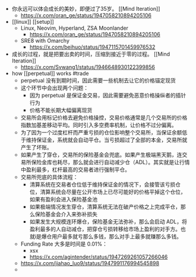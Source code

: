 - 你永远可以体会成长的美妙，即便过了35岁。 [[Mind Iteration]]
	- https://x.com/oran_ge/status/1947058210894205106
- [[linux]] [[setup]]
	- Linux, Neovim, Hyperland, ZSA Moonlander
		- https://x.com/oran_ge/status/1947058210894205106
	- SRE8 with Omarchy
		- https://x.com/beihuo/status/1947115701459976532
- 成长的过程，就是把要出卖的时间，压缩到接近于零的过程。 [[Mind Iteration]]
	- https://x.com/Svwang1/status/1946648930122399856
- how [[perpetual]] works #trade
	- perpetual 没有到期时间，因此需要一些机制去让它的价格锚定现货
	- 这个环节中会出现两个问题：
		- 因为 perpetual 是保证金交易，因此需要避免恶意价格操纵者的插针行为
		- 价格不能长期大幅偏离现货
	- 交易所会用标记价格去避免价格操控，交易价格通常是几个交易所的价格指数加基差移动平均。同时引入多空费率机制，让价格不过分偏离。
	- 为了因为一个过度杠杆而严重亏损的仓位影响整个交易所，当保证余额低于维持保证金，系统就会自动平仓。当亏损超过了全部的本金，交易所就产生了坏账。
	- 如果产生了穿仓，交易所的保险基金会兜底。如果产生极端黑天鹅，连交易所保险金库也耗尽，那么就会进行自动减少仓（ADL）。其实就是让行情中盈利最多，杠杆最高的交易者进行强制平仓。
	- 交易所兜底的具体流程：
		- 清算系统在交易者仓位低于维持保证金的情况下，会接管该亏损仓位，清算系统会尽量在公开市场上已尽可能好的价格平掉这个仓位，如果有盈利会进入保险基金池
		- 如果极端情况发生穿仓，清算系统无法在破产价格之上完成平仓，那么保险基金会介入来弥补损失
		- 如果发生大规模连环爆仓，保险基金无法弥补，那么会启动 ADL，将盈利最多的人自动减仓，把穿仓亏损转移给市场上盈利的对手方。也就i是爆仓用户最多就亏那么多钱，那么对手上最多就赚那么多钱。
	- Funding Rate 大多是时间是 0.01%：
		- xsx
		- https://x.com/agintender/status/1947269261057266046
	- https://x.com/jiahao_luo9/status/1947991176994545898
	-